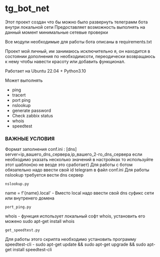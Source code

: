 # tg_bot_net

Этот проект создан что бы можно было развернуть телеграмм бота внутри локальной сети
Предоставляет возможность выполнять на данный момент минимальные сетевые проверки

Все модули необходимые для работы бота описаны в requirements.txt

Проект мой личный, им занимаюсь исключительно я, он находится в состоянии дополнения 
по необходимсоти, переодически возвращаюсь к нему чтобы навести красоту или добавить 
функционал. 

Работает  на Ubuntu 22.04 + Python3.10

Может выполнять  
-  ping
-  tracert
-  port ping
-  nslookup
-  generate password
-  Check zabbix status
-  whois
-  speedtest

###             ВАЖНЫЕ УСЛОВИЯ            

Формат заполнения conf.ini :
    [dns]
    server=ip_вашего_dns_сервера,ip_вашего_2-го_dns_сервера
если необходимо указать несколько значений в настройках то используйте этот шаблон(но не везде это сработает)
Для работы с ботом обязательно надо ввести свой id telegram  в файл conf.ini
Для работы nslookup требуется вести dns сервер

    nslookup.py
name = f'{name}.local' -  Вместо local надо ввести свой dns суфикс сети или внутренего домена

    port_ping.py
whois - функция использует локальный софт whois, установить его можено sudo apt-get install whois
    
    get_speedtest.py
Для работы этого скрипта необходимо установить программу speedtest-cli 
    -   sudo apt-get update && sudo apt-get upgrade && sudo apt-get install speedtest-cli